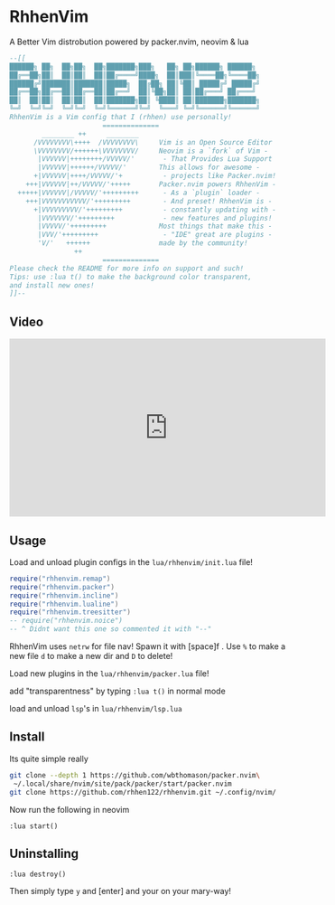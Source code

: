 # RhhenVim
A Better Vim distrobution powered by packer.nvim, neovim & lua

```lua
--[[
██████╗ ██╗  ██╗██╗  ██╗███████╗███╗   ██╗ ██╗██████╗ ██████╗
██╔══██╗██║  ██║██║  ██║██╔════╝████╗  ██║███║╚════██╗╚════██╗
██████╔╝███████║███████║█████╗  ██╔██╗ ██║╚██║ █████╔╝ █████╔╝
██╔══██╗██╔══██║██╔══██║██╔══╝  ██║╚██╗██║ ██║██╔═══╝ ██╔═══╝
██║  ██║██║  ██║██║  ██║███████╗██║ ╚████║ ██║███████╗███████╗
╚═╝  ╚═╝╚═╝  ╚═╝╚═╝  ╚═╝╚══════╝╚═╝  ╚═══╝ ╚═╝╚══════╝╚══════╝
RhhenVim is a Vim config that I (rhhen) use personally!
                       ==============
        ________ ++     ________
      /VVVVVVVV\++++  /VVVVVVVV\     Vim is an Open Source Editor
      \VVVVVVVV/++++++\VVVVVVVV/     Neovim is a `fork` of Vim -
       |VVVVVV|++++++++/VVVVV/'       - That Provides Lua Support
       |VVVVVV|++++++/VVVVV/'        This allows for awesome -
      +|VVVVVV|++++/VVVVV/'+          - projects like Packer.nvim!
    +++|VVVVVV|++/VVVVV/'+++++       Packer.nvim powers RhhenVim -
  +++++|VVVVVV|/VVVVV/'+++++++++      - As a `plugin` loader -
    +++|VVVVVVVVVVV/'+++++++++        - And preset! RhhenVim is -
      +|VVVVVVVVV/'+++++++++          - constantly updating with -
       |VVVVVVV/'+++++++++            - new features and plugins!
       |VVVVV/'+++++++++             Most things that make this -
       |VVV/'+++++++++                - "IDE" great are plugins -
       'V/'   ++++++                 made by the community!
                ++
                       ==============
Please check the README for more info on support and such!
Tips: use :lua t() to make the background color transparent,
and install new ones!
]]--
```

## Video

<iframe width="560" height="315" src="https://www.youtube.com/embed/M9vFyr8BF3g?si=iTHWjzMjLO4AtpGO" title="YouTube video player" frameborder="0" allow="accelerometer; autoplay; clipboard-write; encrypted-media; gyroscope; picture-in-picture; web-share" referrerpolicy="strict-origin-when-cross-origin" allowfullscreen></iframe>

## Usage

Load and unload plugin configs in the `lua/rhhenvim/init.lua` file!
```lua
require("rhhenvim.remap")
require("rhhenvim.packer")
require("rhhenvim.incline")
require("rhhenvim.lualine")
require("rhhenvim.treesitter")
-- require("rhhenvim.noice")
-- ^ Didnt want this one so commented it with "--"
```

RhhenVim uses `netrw` for file nav! Spawn it with [space]f .
Use `%` to make a new file `d` to make a new dir and `D` to delete!

Load new plugins in the `lua/rhhenvim/packer.lua` file!

add "transparentness" by typing `:lua t()` in normal mode

load and unload `lsp`'s in `lua/rhhenvim/lsp.lua`

## Install

Its quite simple really
```bash
git clone --depth 1 https://github.com/wbthomason/packer.nvim\
 ~/.local/share/nvim/site/pack/packer/start/packer.nvim
git clone https://github.com/rhhen122/rhhenvim.git ~/.config/nvim/
```

Now run the following in neovim
```vim
:lua start()
```

## Uninstalling

```vim
:lua destroy()
```

Then simply type `y` and [enter] and your on your mary-way!
